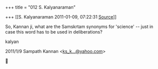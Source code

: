 +++
title = "012 S. Kalyanaraman"

+++
[[S. Kalyanaraman	2011-01-09, 07:22:31 [Source](https://groups.google.com/g/bvparishat/c/KFSTsyWycXM)]]



So, Kannan ji, what are the Samskrtam synonyms for 'science' -- just in case this word has to be used in deliberations?

  

kalyan  
  

2011/1/9 Sampath Kannan \<[ks_k...@yahoo.com]()\>



